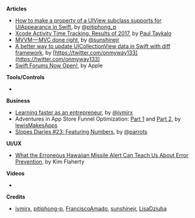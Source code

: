 **Articles**

* [How to make a property of a UIView subclass supports for UIAppearance in Swift](https://pitiphong.me/how-to-make-a-property-of-a-uiview-subclass-supports-for-uiappearance-in-swift-f0938a183d0f), by [@pitiphong_p](https://twitter.com/pitiphong_p)
* [Xcode Activity Time Tracking. Results of 2017](https://medium.com/@taykalopaul/xcode-activity-time-tracking-results-of-2017-43d1cd6ffcdc), by [Paul Taykalo](https://twitter.com/TT_Kilew)
* [MVVM — MVC done right](https://medium.com/@sunshinejr/why-mvvm-mvc-as-we-know-is-a-lie-and-why-im-fine-with-it-d8bc14be1f17), by [@sunshinejr](https://twitter.com/thesunshinejr)
* [A better way to update UICollectionView data in Swift with diff framework](https://medium.com/flawless-app-stories/a-better-way-to-update-uicollectionview-data-in-swift-with-diff-framework-924db158db86), by [https://twitter.com/onmyway133](https://twitter.com/onmyway133)
* [Swift Forums Now Open!](https://swift.org/blog/forums/), by Apple

**Tools/Controls**

* 

**Business**

* [Learning faster as an entrepreneur](https://qotoqot.com/blog/learning-faster/), by [@ivmirx](https://twitter.com/ivmirx)
* Adventures in App Store Funnel Optimization: [Part 1](https://www.youtube.com/watch?v=ktYHQ6Qrbdw) and [Part 2](https://www.youtube.com/watch?v=DlN-l5BUakQ), by [lewisMakesApps](https://twitter.com/lewisMakesApps)
* [Slopes Diaries #23: Featuring Numbers](https://blog.curtisherbert.com/slopes-diaries-23-featuring-numbers/), by [@parrots](https://twitter.com/parrots)

**UI/UX**

* [What the Erroneous Hawaiian Missile Alert Can Teach Us About Error Prevention](https://www.nngroup.com/articles/error-prevention/), by Kim Flaherty

**Videos**

* 

**Credits**

* [ivmirx](https://github.com/ivmirx), [pitiphong-p](https://github.com/pitiphong-p), [FranciscoAmado](https://github.com/FranciscoAmado), [sunshinejr](https://github.com/sunshinejr), [LisaDziuba](https://github.com/lisadziuba)
